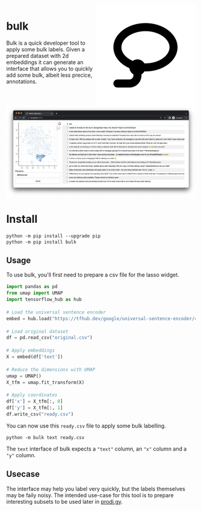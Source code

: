 <img src="lasso.svg" align="right" >

# bulk

Bulk is a quick developer tool to apply some bulk labels. Given a prepared dataset with 2d embeddings it can generate an interface that allows you to quickly add some bulk, albeit less precice, annotations.

![](screenshot.png)

# Install 

```
python -m pip install --upgrade pip
python -m pip install bulk
```

## Usage

To use bulk, you'll first need to prepare a csv file for the lasso widget.

```python
import pandas as pd
from umap import UMAP
import tensorflow_hub as hub

# Load the universal sentence encoder
embed = hub.load("https://tfhub.dev/google/universal-sentence-encoder/4")

# Load original dataset
df = pd.read_csv("original.csv")

# Apply embeddings 
X = embed(df['text'])

# Reduce the dimensions with UMAP
umap = UMAP()
X_tfm = umap.fit_transform(X)

# Apply coordinates
df['x'] = X_tfm[:, 0]
df['y'] = X_tfm[:, 1]
df.write_csv("ready.csv")
```

You can now use this `ready.csv` file to apply some bulk labelling. 

```
python -m bulk text ready.csv
```

The `text` interface of bulk expects a `"text"` column, an `"x"` column and a `"y"` column. 

## Usecase 

The interface may help you label very quickly, but the labels themselves may be faily noisy. The intended use-case for this tool is to prepare interesting subsets to be used later in [prodi.gy](https://prodi.gy). 
